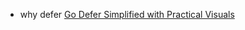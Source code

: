 * why defer 
  [Go Defer Simplified with Practical Visuals](https://blog.learngoprogramming.com/golang-defer-simplified-77d3b2b817ff) 
